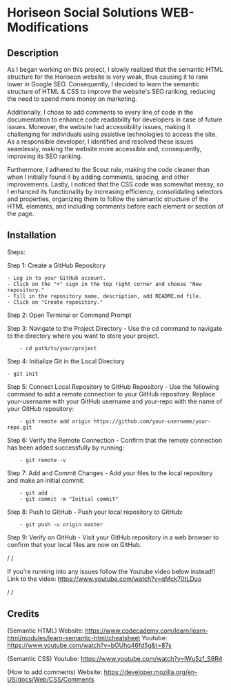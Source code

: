 # Horiseon Social Solutions WEB-Modifications

## Description

As I began working on this project, I slowly realized that the semantic HTML structure for the Horiseon website is very weak, thus causing it to rank lower in Google SEO. Consequently, I decided to learn the semantic structure of HTML & CSS to improve the website's SEO ranking, reducing the need to spend more money on marketing.

Additionally, I chose to add comments to every line of code in the documentation to enhance code readability for developers in case of future issues. Moreover, the website had accessibility issues, making it challenging for individuals using assistive technologies to access the site. As a responsible developer, I identified and resolved these issues seamlessly, making the website more accessible and, consequently, improving its SEO ranking.

Furthermore, I adhered to the Scout rule, making the code cleaner than when I initially found it by adding comments, spacing, and other improvements. Lastly, I noticed that the CSS code was somewhat messy, so I enhanced its functionality by increasing efficiency, consolidating selectors and properties, organizing them to follow the semantic structure of the HTML elements, and including comments before each element or section of the page. 

## Installation

Steps:

Step 1: Create a GitHub Repository

    - Log in to your GitHub account.
    - Click on the "+" sign in the top right corner and choose "New repository."
    - Fill in the repository name, description, add README.md file.
    - Click on "Create repository."

Step 2: Open Terminal or Command Prompt

Step 3: Navigate to the Project Directory
    - Use the cd command to navigate to the directory where you want to store your project.

        - cd path/to/your/project

Step 4: Initialize Git in the Local Directory

    - git init

Step 5: Connect Local Repository to GitHub Repository
     - Use the following command to add a remote connection to your GitHub repository. Replace your-username with your GitHub username and your-repo with the name of your GitHub repository:

        - git remote add origin https://github.com/your-username/your-repo.git

Step 6: Verify the Remote Connection
     - Confirm that the remote connection has been added successfully by running:

        - git remote -v

Step 7: Add and Commit Changes
     - Add your files to the local repository and make an initial commit:

        - git add .
        - git commit -m "Initial commit"

Step 8: Push to GitHub
     - Push your local repository to GitHub:

        - git push -u origin master

Step 9: Verify on GitHub
    - Visit your GitHub repository in a web browser to confirm that your local files are now on GitHub.

/
/

If you're running into any issues follow the Youtube video below instead!!
Link to the video: https://www.youtube.com/watch?v=qMck70tLDuo

/
/

## Credits
(Semantic HTML) 
Website: https://www.codecademy.com/learn/learn-html/modules/learn-semantic-html/cheatsheet
Youtube: https://www.youtube.com/watch?v=bOUhq46fd5g&t=87s

(Semantic CSS) 
Youtube: https://www.youtube.com/watch?v=lWu5zf_S9R4

(How to add comments)
Website: https://developer.mozilla.org/en-US/docs/Web/CSS/Comments